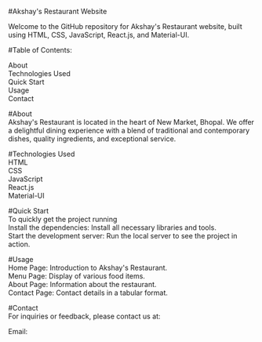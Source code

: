 #Akshay's Restaurant Website

Welcome to the GitHub repository for Akshay's Restaurant website, built using HTML, CSS, JavaScript, React.js, and Material-UI.

#Table of Contents: 

About  
Technologies Used  
Quick Start  
Usage  
Contact  

#About  
Akshay's Restaurant is located in the heart of New Market, Bhopal. We offer a delightful dining experience with a blend of traditional and contemporary dishes, quality ingredients, and exceptional service.  

#Technologies Used  
HTML  
CSS  
JavaScript  
React.js  
Material-UI 


#Quick Start  
To quickly get the project running  
Install the dependencies: Install all necessary libraries and tools.  
Start the development server: Run the local server to see the project in action.  

#Usage  
Home Page: Introduction to Akshay's Restaurant.  
Menu Page: Display of various food items.  
About Page: Information about the restaurant.  
Contact Page: Contact details in a tabular format.  

#Contact  
For inquiries or feedback, please contact us at:  

Email:  
  

